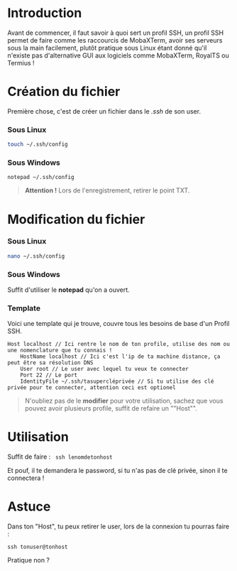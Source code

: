 # Introduction

Avant de commencer, il faut savoir à quoi sert un profil SSH, un profil SSH permet de faire comme les raccourcis de MobaXTerm, avoir ses serveurs sous la main facilement, plutôt pratique sous Linux étant donné qu'il n'existe pas d'alternative GUI aux logiciels comme MobaXTerm, RoyalTS ou Termius !

# Création du fichier

Première chose, c'est de créer un fichier dans le *.ssh* de son user.

### Sous Linux 

```bash
touch ~/.ssh/config
```

### Sous Windows 

```shell
notepad ~/.ssh/config 
```
> **Attention !** Lors de l'enregistrement, retirer le point TXT.

# Modification du fichier

### Sous Linux 

```bash
nano ~/.ssh/config
```

### Sous Windows

Suffit d'utiliser le **notepad** qu'on a ouvert.

### Template

Voici une template qui je trouve, couvre tous les besoins de base d'un Profil SSH.
```shell
Host localhost // Ici rentre le nom de ton profile, utilise des nom ou une nomenclature que tu connais !
    HostName localhost // Ici c'est l'ip de ta machine distance, ça peut être sa résolution DNS
    User root // Le user avec lequel tu veux te connecter
    Port 22 // Le port
    IdentityFile ~/.ssh/tasupercléprivée // Si tu utilise des clé privée pour te connecter, attention ceci est optionel
```

> N'oubliez pas de le **modifier** pour votre utilisation, sachez que vous pouvez avoir plusieurs profile, suffit de refaire un ""Host"".

# Utilisation

Suffit de faire : ``` ssh lenomdetonhost```

Et pouf, il te demandera le password, si tu n'as pas de clé privée, sinon il te connectera !

# Astuce

Dans ton "Host", tu peux retirer le user, lors de la connexion tu pourras faire : 

```shell
ssh tonuser@tonhost
```

Pratique non ?